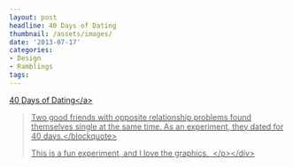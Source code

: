 ```yaml
---
layout: post
headline: 40 Days of Dating
thumbnail: /assets/images/
date: '2013-07-17'
categories:
- Design
- Ramblings
tags: 
---
```

<p><a href='http:&#47;&#47;fortydaysofdating.com&#47;'>40 Days of Dating<&#47;a>
<div class="link_description">
<blockquote class="link_og_blockquote">Two good friends with opposite relationship problems found themselves single at the same time. As an experiment, they dated for 40 days.<&#47;blockquote></p>
<p>This is a fun experiment, and I love the graphics. &nbsp;<&#47;p><&#47;div></p>

